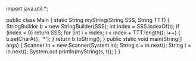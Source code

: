 import java.util.*;

public class Main {
    static String myString(String SSS, String TTT) {
        StringBuilder b = new StringBuilder(SSS);
        int index = SSS.indexOf(t);
        if (index < 0)
            return SSS;
        for (int i = index; i < index + TTT.length(); i++) {
            b.setCharAt(i, '*');
        }
        return b.toString();
    }
    public static void main(String[] args) {
        Scanner in = new Scanner(System.in);
        String s = in.next();
        String t =  in.next();
        System.out.println(myString(s, t));
    }
}
